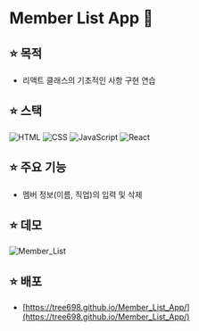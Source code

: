 # Member List App :busts_in_silhouette:
## :star: 목적
- 리액트 클래스의 기초적인 사항 구현 연습

## :star: 스택
![HTML](https://img.shields.io/badge/-HTML5-F05032?style=for-the-badge&logo=html5&logoColor=ffffff)
![CSS](https://img.shields.io/badge/-CSS-007ACC?style=for-the-badge&logo=css3)
![JavaScript](https://img.shields.io/badge/-JavaScript-%23F7DF1C?style=for-the-badge&logo=javascript&logoColor=000000&labelColor=%23F7DF1C&color=%23F7DF1C)
![React](https://img.shields.io/badge/-React-222222?style=for-the-badge&logo=react)

## :star: 주요 기능
- 멤버 정보(이름, 직업)의 입력 및 삭제

## :star: 데모
![Member_List](https://user-images.githubusercontent.com/53497516/157604362-ef1076c4-cf79-4e9b-881b-fdab437acd14.gif)
## :star: 배포
- [https://tree698.github.io/Member_List_App/](https://tree698.github.io/Member_List_App/)

